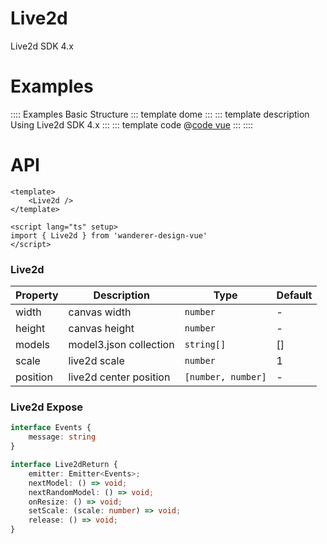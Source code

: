 # Live2d

Live2d SDK 4.x

# Examples

:::: Examples Basic Structure
::: template dome
<Basic />
:::
::: template description
Using Live2d SDK 4.x
:::
::: template code
@[code vue](@examples/live2d/Basic.vue)
:::
::::

<script lang="ts" setup>
import Basic from '/@/examples/live2d/Basic.vue'
</script>

# API

```vue
<template>
    <Live2d />
</template>

<script lang="ts" setup>
import { Live2d } from 'wanderer-design-vue'
</script>
```
### Live2d

| Property | Description | Type | Default |
| -------- | ----------- | ---- | ------- |
| width | canvas width | `number` | - |
| height | canvas height | `number` | - |
| models | model3.json collection | `string[]` | [] |
| scale | live2d scale | `number` | 1 |
| position | live2d center position | `[number, number]` | - |

### Live2d Expose

```typescript
interface Events {
    message: string
}

interface Live2dReturn {
    emitter: Emitter<Events>;
    nextModel: () => void;
    nextRandomModel: () => void;
    onResize: () => void;
    setScale: (scale: number) => void;
    release: () => void;
}
```
